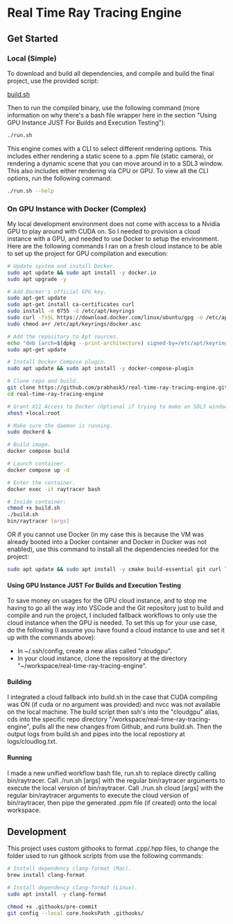 # Real Time Ray Tracing Engine

## Get Started

### Local (Simple)

To download and build all dependencies, and compile and build the final project, use the provided script:

[build.sh](https://github.com/prabhask5/real-time-ray-tracing-engine/blob/main/build.sh)

Then to run the compiled binary, use the following command (more information on why there's a bash file wrapper here in the section "Using GPU Instance JUST For Builds and Execution Testing"):

```bash
./run.sh
```

This engine comes with a CLI to select different rendering options. This includes either rendering a static scene to a .ppm file (static camera), or rendering a dynamic scene that you can move around in to a SDL3 window. This also includes either rendering via CPU or GPU. To view all the CLI options, run the following command:

```bash
./run.sh --help
```

### On GPU Instance with Docker (Complex)

My local development environment does not come with access to a Nvidia GPU to play around with CUDA on. So I needed to provision a cloud instance with a GPU, and needed to use Docker to setup the environment. Here are the following commands I ran on a fresh cloud instance to be able to set up the project for GPU compilation and execution:

```bash
# Update system and install Docker.
sudo apt update && sudo apt install -y docker.io
sudo apt upgrade -y

# Add Docker's official GPG key.
sudo apt-get update
sudo apt-get install ca-certificates curl
sudo install -m 0755 -d /etc/apt/keyrings
sudo curl -fsSL https://download.docker.com/linux/ubuntu/gpg -o /etc/apt/keyrings/docker.asc
sudo chmod a+r /etc/apt/keyrings/docker.asc

# Add the repository to Apt sources.
echo "deb [arch=$(dpkg --print-architecture) signed-by=/etc/apt/keyrings/docker.asc] https://download.docker.com/linux/ubuntu $(. /etc/os-release && echo ${UBUNTU_CODENAME:-$VERSION_CODENAME}) stable" | sudo tee /etc/apt/sources.list.d/docker.list > /dev/null
sudo apt-get update

# Install Docker Compose plugin.
sudo apt update && sudo apt install -y docker-compose-plugin

# Clone repo and build.
git clone https://github.com/prabhask5/real-time-ray-tracing-engine.git
cd real-time-ray-tracing-engine

# Grant X11 Access to Docker (Optional if trying to make an SDL3 window work- VERY HARD).
xhost +local:root

# Make sure the daemon is running.
sudo dockerd &

# Build image.
docker compose build

# Launch container.
docker compose up -d

# Enter the container.
docker exec -it raytracer bash

# Inside container:
chmod +x build.sh
./build.sh
bin/raytracer [args]
```

OR if you cannot use Docker (in my case this is because the VM was already booted into a Docker container and Docker in Docker was not enabled), use this command to install all the dependencies needed for the project:

```bash
sudo apt update && sudo apt install -y cmake build-essential git curl libx11-dev libgl1-mesa-dev libfreetype6-dev libsdl2-dev
```

#### Using GPU Instance JUST For Builds and Execution Testing

To save money on usages for the GPU cloud instance, and to stop me having to go all the way into VSCode and the Git repository just to build and compile and run the project, I included fallback workflows to only use the cloud instance when the GPU is needed. To set this up for your use case, do the following (I assume you have found a cloud instance to use and set it up with the commands above):
- In \~/.ssh/config, create a new alias called "cloudgpu".
- In your cloud instance, clone the repository at the directory "\~/workspace/real-time-ray-tracing-engine".

#### Building

I integrated a cloud fallback into build.sh in the case that CUDA compiling was ON (if cuda or no argument was provided) and nvcc was not available on the local machine. The build script then ssh's into the "cloudgpu" alias, cds into the specific repo directory "/workspace/real-time-ray-tracing-engine", pulls all the new changes from Github, and runs build.sh. Then the output logs from build.sh and pipes into the local repostiory at logs/cloudlog.txt. 

#### Running

I made a new unified workflow bash file, run.sh to replace directly calling bin/raytracer. Call ./run.sh [args] with the regular bin/raytracer arguments to execute the local version of bin/raytracer. Call ./run.sh cloud [args] with the regular bin/raytracer arguments to execute the cloud version of bin/raytracer, then pipe the generated .ppm file (if created) onto the local workspace.

## Development

This project uses custom githooks to format .cpp/.hpp files, to change the folder used to run githook scripts from use the following commands:

```bash
# Install dependency clang-format (Mac).
brew install clang-format

# Install dependency clang-format (Linux).
sudo apt install -y clang-format

chmod +x .githooks/pre-commit
git config --local core.hooksPath .githooks/
```